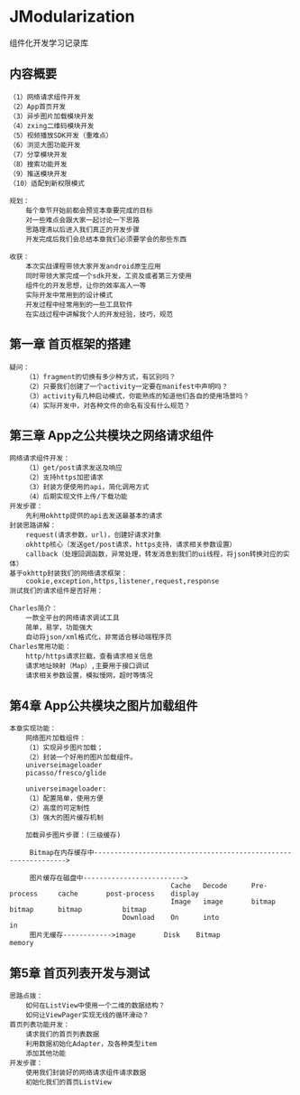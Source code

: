 # JModularization
组件化开发学习记录库

## 内容概要
    （1）网络请求组件开发
    （2）App首页开发
    （3）异步图片加载模块开发
    （4）zxing二维码模块开发
    （5）视频播放SDK开发（重难点）
    （6）浏览大图功能开发
    （7）分享模块开发
    （8）搜索功能开发
    （9）推送模块开发
    （10）适配到新权限模式
    
    规划：
        每个章节开始前都会预览本章要完成的目标
        对一些难点会跟大家一起讨论一下思路
        思路理清以后进入我们真正的开发步骤
        开发完成后我们会总结本章我们必须要学会的那些东西
        
    收获：
        本次实战课程带领大家开发android原生应用
        同时带领大家完成一个sdk开发，工资及或者第三方使用
        组件化的开发思想，让你的效率高人一等
        实际开发中常用到的设计模式
        开发过程中经常用到的一些工具软件
        在实战过程中讲解我个人的开发经验，技巧，规范
        
## 第一章 首页框架的搭建
    疑问：
        （1）fragment的切换有多少种方式，有区别吗？
        （2）只要我们创建了一个activity一定要在manifest中声明吗？
        （3）activity有几种启动模式，你能熟练的知道他们各自的使用场景吗？
        （4）实际开发中，对各种文件的命名有没有什么规范？
    
        
## 第三章 App之公共模块之网络请求组件
    网络请求组件开发：
        （1）get/post请求发送及响应
        （2）支持https加密请求
        （3）封装方便使用的api，简化调用方式
        （4）后期实现文件上传/下载功能
    开发步骤：
        先利用okhttp提供的api去发送最基本的请求
    封装思路讲解：
        request(请求参数，url)，创建好请求对象
        okhttp核心（发送get/post请求，https支持，请求相关参数设置）
        callback（处理回调函数，异常处理，转发消息到我们的ui线程，将json转换对应的实体）
    基于okhttp封装我们的网络请求框架：
        cookie,exception,https,listener,request,response
    测试我们的请求组件是否好用：
    
    Charles简介：
        一款全平台的网络请求调试工具
        简单，易学，功能强大
        自动将json/xml格式化，非常适合移动端程序员
    Charles常用功能：
        http/https请求拦截，查看请求相关信息
        请求地址映射（Map）,主要用于接口调试
        请求相关参数设置，模拟慢网，超时等情况
        
## 第4章 App公共模块之图片加载组件
    本章实现功能：
        网络图片加载组件：
        （1）实现异步图片加载；
        （2）封装一个好用的图片加载组件。
        universeimageloader
        picasso/fresco/glide
        
        universeimageloader:
        （1）配置简单，使用方便
        （2）高度的可定制性
        （3）强大的图片缓存机制
        
        加载异步图片步骤：(三级缓存)
         
         Bitmap在内存缓存中--------------------------------------------------------------->
         
         图片缓存在磁盘中------------------------->
                                            Cache   Decode      Pre-process     cache       post-process    display
                                            Image   image       bitmap          bitmap      bitmap          bitmap
                                Download    On      into                        in
         图片无缓存------------>image       Disk    Bitmap                      memory
         
## 第5章 首页列表开发与测试    
    思路点拨：
        如何在ListView中使用一个二维的数据结构？
        如何让ViewPager实现无线的循环滑动？
    首页列表功能开发：
        请求我们的首页列表数据
        利用数据初始化Adapter，及各种类型item
        添加其他功能
    开发步骤：
        使用我们封装好的网络请求组件请求数据
        初始化我们的首页ListView
         
         
         
         
         
         
         
         
         
         
         
         
